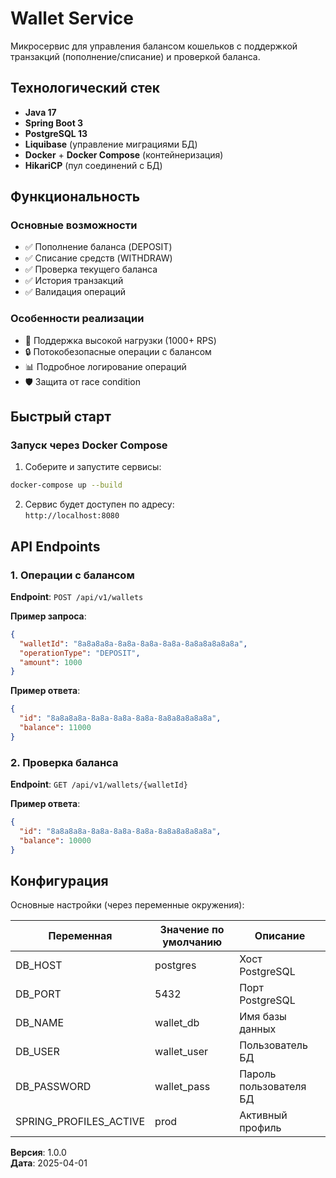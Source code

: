 # Wallet Service

Микросервис для управления балансом кошельков с поддержкой транзакций (пополнение/списание) и проверкой баланса.

## Технологический стек

- **Java 17**
- **Spring Boot 3**
- **PostgreSQL 13**
- **Liquibase** (управление миграциями БД)
- **Docker** + **Docker Compose** (контейнеризация)
- **HikariCP** (пул соединений с БД)

## Функциональность

### Основные возможности
- ✅ Пополнение баланса (DEPOSIT)
- ✅ Списание средств (WITHDRAW)
- ✅ Проверка текущего баланса
- ✅ История транзакций
- ✅ Валидация операций

### Особенности реализации
- 🚀 Поддержка высокой нагрузки (1000+ RPS)
- 🔒 Потокобезопасные операции с балансом
- 📊 Подробное логирование операций
- 🛡️ Защита от race condition

## Быстрый старт

### Запуск через Docker Compose

1. Соберите и запустите сервисы:
```bash
docker-compose up --build
```

2. Сервис будет доступен по адресу:  
   `http://localhost:8080`

## API Endpoints

### 1. Операции с балансом

**Endpoint**: `POST /api/v1/wallets`

**Пример запроса**:
```json
{
  "walletId": "8a8a8a8a-8a8a-8a8a-8a8a-8a8a8a8a8a8a",
  "operationType": "DEPOSIT",
  "amount": 1000
}
```

**Пример ответа**:
```json
{
  "id": "8a8a8a8a-8a8a-8a8a-8a8a-8a8a8a8a8a8a",
  "balance": 11000
}
```

### 2. Проверка баланса

**Endpoint**: `GET /api/v1/wallets/{walletId}`

**Пример ответа**:
```json
{
  "id": "8a8a8a8a-8a8a-8a8a-8a8a-8a8a8a8a8a8a",
  "balance": 10000
}
```

## Конфигурация

Основные настройки (через переменные окружения):

| Переменная           | Значение по умолчанию | Описание                |
|----------------------|-----------------------|-------------------------|
| DB_HOST              | postgres              | Хост PostgreSQL         |
| DB_PORT              | 5432                  | Порт PostgreSQL         |
| DB_NAME              | wallet_db             | Имя базы данных         |
| DB_USER              | wallet_user           | Пользователь БД         |
| DB_PASSWORD          | wallet_pass           | Пароль пользователя БД  |
| SPRING_PROFILES_ACTIVE| prod                  | Активный профиль        |


**Версия**: 1.0.0  
**Дата**: 2025-04-01
